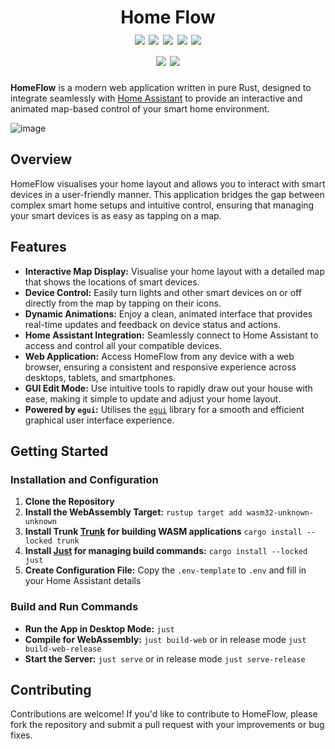 <h1 align="center">
    Home Flow
    <br>
    <a href="https://github.com/CodedNil/home_flow/blob/master/LICENSE"><img src="https://img.shields.io/github/license/CodedNil/home_flow"/></a>
    <a href="https://deps.rs/repo/github/CodedNil/home_flow"><img src="https://deps.rs/repo/github/CodedNil/home_flow/status.svg"/></a>
    <img src="https://img.shields.io/github/commit-activity/w/CodedNil/home_flow"/>
    <img src="https://img.shields.io/github/last-commit/CodedNil/home_flow"/>
    <img src="https://img.shields.io/github/actions/workflow/status/CodedNil/home_flow/rust.yml"/>
    <br>
    <img src="https://img.shields.io/github/repo-size/CodedNil/home_flow"/>
    <img src="https://img.shields.io/github/languages/code-size/CodedNil/home_flow"/>
</h1>

**HomeFlow** is a modern web application written in pure Rust, designed to integrate seamlessly with [Home Assistant](https://www.home-assistant.io/) to provide an interactive and animated map-based control of your smart home environment.

![image](https://github.com/user-attachments/assets/1786f101-76a6-4efa-8b29-19273864bd9c)

## Overview

HomeFlow visualises your home layout and allows you to interact with smart devices in a user-friendly manner. This application bridges the gap between complex smart home setups and intuitive control, ensuring that managing your smart devices is as easy as tapping on a map.

## Features

- **Interactive Map Display:** Visualise your home layout with a detailed map that shows the locations of smart devices.
- **Device Control:** Easily turn lights and other smart devices on or off directly from the map by tapping on their icons.
- **Dynamic Animations:** Enjoy a clean, animated interface that provides real-time updates and feedback on device status and actions.
- **Home Assistant Integration:** Seamlessly connect to Home Assistant to access and control all your compatible devices.
- **Web Application:** Access HomeFlow from any device with a web browser, ensuring a consistent and responsive experience across desktops, tablets, and smartphones.
- **GUI Edit Mode:** Use intuitive tools to rapidly draw out your house with ease, making it simple to update and adjust your home layout.
- **Powered by `egui`:** Utilises the [`egui`](https://github.com/emilk/egui) library for a smooth and efficient graphical user interface experience.


## Getting Started

### Installation and Configuration
1. **Clone the Repository**
2. **Install the WebAssembly Target:** `rustup target add wasm32-unknown-unknown`
3. **Install Trunk [Trunk](https://github.com/trunk-rs/trunk) for building WASM applications** `cargo install --locked trunk`
4. **Install [Just](https://github.com/casey/just) for managing build commands:** `cargo install --locked just`
5. **Create Configuration File:** Copy the `.env-template` to `.env` and fill in your Home Assistant details

### Build and Run Commands
- **Run the App in Desktop Mode:** `just`
- **Compile for WebAssembly:** `just build-web` or in release mode `just build-web-release`
- **Start the Server:** `just serve` or in release mode `just serve-release`

## Contributing
Contributions are welcome! If you'd like to contribute to HomeFlow, please fork the repository and submit a pull request with your improvements or bug fixes.
